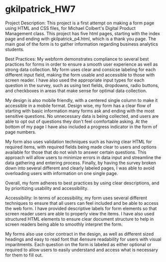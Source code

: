 # gkilpatrick_HW7

Project Description:
This project is a first attempt on making a form page using HTML and CSS files, for Michael Colbert's Digital Product Management class. This project has five html pages, starting with the index page and ending with gkilpatrick_p4.html, which is a thank you page. The main goal of the form is to gather information regarding business analytics students.

Best Practices:
My webform demonstrates compliance to several best practices for forms in order to ensure a smooth user experience as well as strong data collection. My form uses clear and consicse labeling for each different input field, making the form usable and accessible to those with screen reader. I have also used the appropriate input types for each question in the survey, such as using text fields, dropdowns, radio buttons, and checkboxes in areas that make sense for optimal data collection. 

My design is also mobile friendly, with a centered single column to make it accessible in a mobile format. Design wise, my form has a clear flow of starting with basic information many forms ask and ending with the most sensitive questions. No unnecessary data is being collected, and users are able to opt out of questions they don't feel comfortable asking. At the bottom of my page I have also included a progress indicator in the form of page numbers. 

My form also uses validation techniques such as having clear HTML for required items, with required fields being made clear to users and options available for those that do not wish to answer certain questions. This approach will allow users to minimize errors in data input and streamline the data gathering and entering process. Finally, by having the survey broken down into several different and clearly labeled pages, I was able to avoid overloading users with information on one single page. 

Overall, my form adheres to best practices by using clear descriptions, and by prioritizing usability and accessibility.

Accessibility:
In terms of accessibility, my form uses several different techniques to ensure that all users can feel included and be able to access the web form. I have provided descriptive labels for form elements so that screen reader users are able to properly view the items. I have also used structured HTML elements to ensure clear document structure to help in screen readers being able to smoothly interpret the form. 

My forms also use color contract in the design, as well as different sized headings and easy to read font that 4ensure readability for users with visual imparitments. Each question on the form is labeled as either optional or required to allow users to easily understand and access what is necessary for them to fill out.
